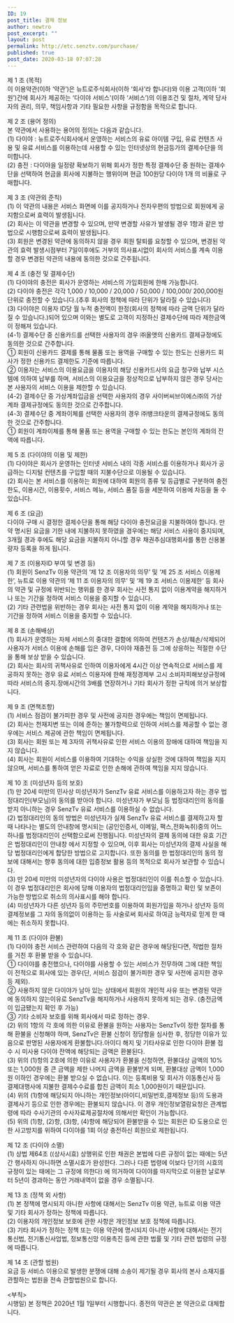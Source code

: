 ```yaml
---
ID: 19
post_title: 결제 정보
author: newtro
post_excerpt: ""
layout: post
permalink: http://etc.senztv.com/purchase/
published: true
post_date: 2020-03-18 07:07:28
---
```

<!-- wp:paragraph -->
<p>제 1 조 (목적)<br>이 이용약관(이하 ‘약관’)은 뉴트로주식회사(이하 ‘회사’라 합니다)와 이용 고객(이하 ‘회원’)간에 회사가 제공하는 ‘다이야 서비스'(이하 ‘서비스’)의 이용조건 및 절차, 계약 당사자의 권리, 의무, 책임사항과 기타 필요한 사항을 규정함을 목적으로 합니다.</p>
<!-- /wp:paragraph -->

<!-- wp:paragraph -->
<p>제 2 조 (용어 정의)<br>본 약관에서 사용하는 용어의 정의는 다음과 같습니다.<br>(1) 다이야 : 뉴트로주식회사에서 운영하는 서비스의 유료 아이템 구입, 유료 컨텐츠 사용 및 유료 서비스를 이용하는데 사용할 수 있는 인터넷상의 현금등가의 결제수단을 의미합니다.<br>(2) 충전 : 다이야을 일정량 확보하기 위해 회사가 정한 특정 결제수단 중 원하는 결제수단을 선택하여 현금을 회사에 지불하는 행위이며 현금 100원당 다이야 1개 의 비율로 구매합니다.</p>
<!-- /wp:paragraph -->

<!-- wp:paragraph -->
<p>제 3 조 (약관외 준칙)<br>(1) 이 약관의 내용은 서비스 화면에 이를 공지하거나 전자우편의 방법으로 회원에게 공지함으로써 효력이 발생됩니다.<br>(2) 회사는 이 약관을 변경할 수 있으며, 만약 변경할 사유가 발생될 경우 1항과 같은 방법으로 시행함으로써 효력이 발생됩니다.<br>(3) 회원은 변경된 약관에 동의하지 않을 경우 회원 탈퇴를 요청할 수 있으며, 변경된 약관의 효력 발생시점부터 7일이후에도 거부의 의사표시없이 회사의 서비스를 계속 이용할 경우 변경된 약관의 내용에 동의한 것으로 간주됩니다.</p>
<!-- /wp:paragraph -->

<!-- wp:paragraph -->
<p>제 4 조 (충전 및 결제수단)<br>(1) 다이야의 충전은 회사가 운영하는 서비스의 가입회원에 한해 가능합니다.<br>(2) 다이야 충전은 각각 1,000 / 10,000 / 20,000 / 50,000 / 100,000/ 200,000원 단위로 충전할 수 있습니다.(추후 회사의 정책에 따라 단위가 달라질 수 있습니다)<br>(3) 다이야은 이용자 ID당 월 누적 충전액이 한정(회사의 정책에 따라 금액 단위가 달라질 수 있습니다.)되어 있으며 이와는 별도로 고객이 지정하신 결제수단에 따라 제한금액이 정해져 있습니다.<br>(4-1) 결제수단 중 신용카드를 선택한 사용자의 경우 ㈜올앳의 신용카드 결제규정에도 동의한 것으로 간주합니다.<br>① 회원이 신용카드 결제를 통해 물품 또는 용역을 구매할 수 있는 한도는 신용카드 회사가 정한 신용카드 결제한도 기준에 따릅니다.<br>② 이용자는 서비스의 이용요금을 이용자의 해당 신용카드사의 요금 청구와 납부 시스템에 의하여 납부를 하며, 서비스의 이용요금을 정상적으로 납부하지 않은 경우 당사는 본 사용자의 서비스 이용을 제한할 수 있습니다.<br>(4-2) 결제수단 중 가상계좌입금을 선택한 사용자의 경우 사이버씨브이에스㈜의 가상계좌 결제규정에도 동의한 것으로 간주합니다.<br>(4-3) 결제수단 중 계좌이체를 선택한 사용자의 경우 ㈜뱅크타운의 결제규정에도 동의한 것으로 간주합니다.<br>① 회원이 계좌이체를 통해 물품 또는 용역을 구매할 수 있는 한도는 본인의 계좌의 잔액에 따릅니다.</p>
<!-- /wp:paragraph -->

<!-- wp:paragraph -->
<p>제 5 조 (다이야의 이용 및 제한)<br>(1) 다이야은 회사가 운영하는 인터넷 서비스 내의 각종 서비스를 이용하거나 회사가 공급하는 디지털 컨텐츠를 구입할 때의 지불수단으로 이용될 수 있습니다.<br>(2) 회사는 본 서비스를 이용하는 회원에 대하여 회원의 종류 및 등급별로 구분하여 충전한도, 이용시간, 이용횟수, 서비스 메뉴, 서비스 품질 등을 세분하여 이용에 차등을 둘 수 있습니다.</p>
<!-- /wp:paragraph -->

<!-- wp:paragraph -->
<p>제 6 조 (요금)<br>다이야 구매 시 결정한 결제수단을 통해 해당 다이야 충전요금을 지불하여야 합니다. 만약 명시된 요금을 기한 내에 지불하지 못하였을 경우에는 해당 서비스 사용이 중지되며, 3개월 경과 후에도 해당 요금을 지불하지 아니할 경우 채권추심대행회사를 통한 신용불량자 등록을 하게 됩니다.</p>
<!-- /wp:paragraph -->

<!-- wp:paragraph -->
<p>제 7 조 (이용자ID 부여 및 변경 등)<br>(1) 회원이 SenzTv 이용 약관의 ‘제 12 조 이용자의 의무’ 및 ‘제 25 조 서비스 이용제한’, 뉴트로 이용 약관의 ‘제 11 조 이용자의 의무’ 및 ‘제 19 조 서비스 이용제한’ 등 회사의 약관 및 규정에 위반되는 행위를 한 경우 회사는 사전 통지 없이 이용계약을 해지하거나 또는 기간을 정하여 서비스 이용을 중지할 수 있습니다.<br>(2) 기타 관련법을 위반하는 경우 회사는 사전 통지 없이 이용 계약을 해지하거나 또는 기간을 정하여 서비스 이용을 중지할 수 있습니다.</p>
<!-- /wp:paragraph -->

<!-- wp:paragraph -->
<p>제 8 조 (손해배상)<br>(1) 회사가 운영하는 자체 서비스의 중대한 결함에 의하여 컨텐츠가 손상/훼손/삭제되어 사용자가 서비스 이용에 손해를 입은 경우, 다이야 재충전 등 그에 상응하는 적절한 수단을 통해 보상 받을 수 있습니다.<br>(2) 회사는 회사의 귀책사유로 인하여 이용자에게 4시간 이상 연속적으로 서비스를 제공하지 못하는 경우 유료 서비스 이용자에 한해 재정경제부 고시 소비자피해보상규정에 따라 서비스의 중지.장애시간의 3배를 연장하거나 기타 회사가 정한 규칙에 의거 보상합니다.</p>
<!-- /wp:paragraph -->

<!-- wp:paragraph -->
<p>제 9 조 (면책조항)<br>(1) 서비스 점검이 불가피한 경우 및 사전에 공지한 경우에는 책임이 면제됩니다.<br>(2) 회사는 천재지변 또는 이에 준하는 불가항력으로 인하여 서비스를 제공할 수 없는 경우에는 서비스 제공에 관한 책임이 면제됩니다.<br>(3) 회사는 회원 또는 제 3자의 귀책사유로 인한 서비스 이용의 장애에 대하여 책임을 지지 않습니다.<br>(4) 회사는 회원이 서비스를 이용하여 기대하는 수익을 상실한 것에 대하여 책임을 지지 않으며, 서비스를 통하여 얻은 자료로 인한 손해에 관하여 책임을 지지 않습니다.</p>
<!-- /wp:paragraph -->

<!-- wp:paragraph -->
<p>제 10 조 (미성년자 등의 보호)<br>(1) 만 20세 미만의 민사상 미성년자가 SenzTv 유료 서비스를 이용하고자 하는 경우 법정대리인(부모님)의 동의를 받아야 합니다. 미성년자가 부모님 등 법정대리인의 동의를 받지 아니하는 경우 SenzTv 유료 서비스를 이용하실 수 없습니다.<br>(2) 법정대리인의 동의 방법은 미성년자가 실제 SenzTv 유료 서비스를 결제하고자 할 때 나타나는 별도의 안내창에 명시되는 (공인인증서, 이메일, 팩스,전화녹취)중의 어느 하나를 법정대리인이 선택함으로써 진행됩니다. 미성년자의 결제 동의에 대한 유효 기간은 법정대리인이 안내창 에서 지정할 수 있으며, 이후 회사는 미성년자의 결제 사실을 해당 법정대리인에게 합당한 방법으로 고지합니다. 또한 동의를 한 법정대리인의 동의 정보에 대해서는 향후 동의에 대한 입증정보 활용 등의 목적으로 회사가 보관할 수 있습니다.<br>(3) 만 20세 미만의 미성년자의 다이야 사용은 법정대리인이 이를 취소할 수 있습니다. 이 경우 법정대리인은 회사에 당해 이용자의 법정대리인임을 증명하고 확인 및 보존이 가능한 방법으로 취소의 의사표시를 해야 합니다.<br>(4) 미성년자가 다른 성년자 등의 주민번호를 이용하여 회원가입을 하거나 성년자 등의 결제정보를 그 자의 동의없이 이용하는 등 사술로써 회사로 하여금 능력자로 믿게 한 때에는 취소하지 못합니다.</p>
<!-- /wp:paragraph -->

<!-- wp:paragraph -->
<p>제 11 조 (다이야 환불)<br>(1) 다이야 충전 서비스 관련하여 다음의 각 호와 같은 경우에 해당된다면, 적법한 절차를 거친 후 환불 받을 수 있습니다.<br>① 다이야를 충전했으나, 다이야를 사용할 수 있는 서비스가 전무하여 그에 대한 책임이 전적으로 회사에 있는 경우(단, 서비스 점검이 불가피한 경우 및 사전에 공지한 경우 등 제외).<br>② 사용하지 않은 다이야가 남아 있는 상태에서 회원의 개인적 사유 또는 변경된 약관에 동의하지 않는이유로 SenzTv을 해지하거나 사용하지 못하게 되는 경우. (충전금액이 입금됐는지 확인 후 가능)<br>③ 기타 소비자 보호를 위해 회사에서 따로 정하는 경우.<br>(2) 위의 1항의 각 호에 의한 이유로 환불을 원하는 사용자는 SenzTv이 정한 절차를 통해 환불을 신청해야 하며, SenzTv은 환불 신청이 정당함을 심사한 후, 정당한 이유가 있음으로 판명된 사용자에게 환불합니다.아이디 해지 및 기타사유로 인한 다이야 환불 접수 시 미사용 다이야 잔액에 해당되는 금액은 환불된다.<br>(3) 위의 (1)항의 2호에 의한 이유로 사용자가 환불을 신청하면, 환불대상 금액의 10% 또는 1,000원 중 큰 금액을 제한 나머지 금액을 환불받게 되며, 환불대상 금액이 1,000원 이하인 경우에는 환불 받으실 수 없습니다. 이는 등록비용 및 회사가 이동통신사 등 결제대행사에 지불한 결제수수료를 합친 금액이 최소 1,000원이기 때문입니다.<br>(4) 위의 (1)항에 해당되지 아니하는 개인정보(아이디,비밀번호,결제정보 등)의 도용과 결제사기 등으로 인한 경우에는 환불되지 않습니다. 이 경우 개인정보열람요청은 관계법령에 따라 수사기관의 수사자료제공절차에 의해서만 확인이 가능합니다.<br>(5) 위의 (1)항, (2)항, (3)항, (4)항에 해당되어 환불받을 수 있는 회원은 ID 도용으로 인한 사고방지를 위하여 다이야를 1회 이상 충전하신 회원으로 제한됩니다.</p>
<!-- /wp:paragraph -->

<!-- wp:paragraph -->
<p>제 12 조 (다이야 소멸)<br>(1) 상법 제64조 ((상사시효) 상행위로 인한 채권은 본법에 다른 규정이 없는 때에는 5년간 행사하지 아니하면 소멸시효가 완성한다. 그러나 다른 법령에 이보다 단기의 시효의 규정이 있는 때에는 그 규정에 의한다) 에 의거하여 다이야를 마지막으로 이용한 날로부터 5년이 경과하는 동안 거래내역이 없을 경우 소멸됩니다.</p>
<!-- /wp:paragraph -->

<!-- wp:paragraph -->
<p>제 13 조 (정책 외 사항)<br>(1) 본 정책에 명시되지 아니한 사항에 대해서는 SenzTv 이용 약관, 뉴트로 이용 약관 및 기타 회사가 정하는 정책에 따릅니다.<br>(2) 이용자의 개인정보 보호에 관한 사항은 개인정보 보호 정책에 따릅니다.<br>(3) 기타 회사가 정하는 정책 또는 이용 약관에 명시되지 아니한 사항에 대해서는 전기통신법, 전기통신사업법, 정보통신망 이용촉진 등에 관한 법률 및 기타 관련 법령의 규정에 따릅니다.</p>
<!-- /wp:paragraph -->

<!-- wp:paragraph -->
<p>제 14 조 (관할 법원)<br>요금 등 서비스 이용으로 발생한 분쟁에 대해 소송이 제기될 경우 회사의 본사 소재지를 관할하는 법원을 전속 관할법원으로 합니다.</p>
<!-- /wp:paragraph -->

<!-- wp:paragraph -->
<p>&lt;부칙&gt;<br>시행일) 본 정책은 2020년 1월 1일부터 시행합니다. 종전의 약관은 본 약관으로 대체합니다.</p>
<!-- /wp:paragraph -->